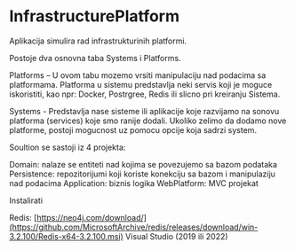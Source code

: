 # InfrastructurePlatform
Aplikacija simulira rad infrastrukturinih platformi. 

Postoje dva osnovna taba Systems i Platforms.

Platforms – U ovom tabu mozemo vrsiti manipulaciju nad podacima sa platformama. Platforma u sistemu predstavlja neki servis koji je moguce iskoristiti, kao npr: Docker, Postrgree, Redis ili slicno pri kreiranju Sistema.

Systems - Predstavlja nase sisteme ili aplikacije koje razvijamo na sonovu platforma (services) koje smo ranije dodali. Ukoliko zelimo da dodamo nove platforme, postoji mogucnost uz pomocu opcije koja sadrzi system.

Soultion se sastoji iz 4 projekta:

Domain: nalaze se entiteti nad kojima se povezujemo sa bazom podataka
Persistence: repozitorijumi koji koriste konekciju sa bazom i manipulaziju nad podacima
Application: biznis logika
WebPlatform: MVC projekat

Instalirati

Redis: [https://neo4j.com/download/](https://github.com/MicrosoftArchive/redis/releases/download/win-3.2.100/Redis-x64-3.2.100.msi)
Visual Studio (2019 ili 2022)
